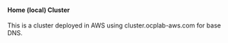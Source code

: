 #### Home (local) Cluster

This is a cluster deployed in AWS using cluster.ocplab-aws.com for base DNS.